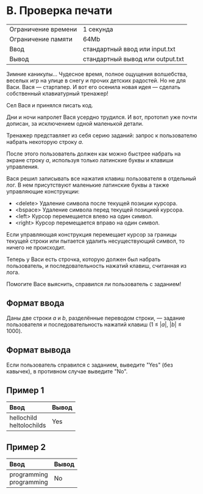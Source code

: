 # B. Проверка печати
<table>
  <tr>
      <td>Ограничение времени</td>
      <td>1 секунда</td>
  </tr>
  <tr>
      <td>Ограничение памяти</td>
      <td>64Mb</td>
  </tr>
  <tr>
      <td>Ввод</td>
      <td>стандартный ввод или input.txt</td>
  </tr>
  <tr>
      <td>Вывод</td>
      <td>стандартный вывод или output.txt</td>
  </tr>
</table>

Зимние каникулы... Чудесное время, полное ощущения волшебства, веселых игр на улице в снегу и прочих детских радостей. Но не для Васи. Вася — стартапер. И вот его осенила новая 
идея — сделать собственный клавиатурный тренажер!  

Сел Вася и принялся писать код.  

Дни и ночи напролет Вася усердно трудился. И вот, прототип уже почти дописан, за исключением одной маленькой детали.  

Тренажер представляет из себя серию заданий: запрос к пользователю набрать некоторую строку *a*.  

После этого пользователь должен как можно быстрее набрать на экране строку *a*, используя только латинские буквы и клавиши управления.  

Вася решил записывать все нажатия клавиш пользователя в отдельный лог. В нем присутствуют маленькие латинские буквы а также управляющие конструкции:
- \<delete\> Удаление символа после текущей позиции курсора.
- \<bspace\> Удаление символа перед текущей позицией курсора.
- \<left\> Курсор перемещается влево на один символ.
- \<right\> Курсор перемещается вправо на один символ.

Если управляющая конструкция перемещает курсор за границы текущей строки или пытается удалить несуществующий символ, то ничего не происходит.  

Теперь у Васи есть строчка, которую должен был набрать пользователь, и последовательность нажатий клавиш, считанная из лога.  

Помогите Васе выяснить, справился ли пользователь с заданием!

## Формат ввода
Даны две строки *a* и *b*, разделённые переводом строки, — задание пользователя и последовательность нажатий клавиш (1 ≤ |*a*|, |*b*| ≤ 1000).

## Формат вывода
Если пользователь справился с заданием, выведите "Yes" (без кавычек), в противном случае выведите "No".

## Пример 1
<table>
  <thead>
    <tr>
      <th align= "left">Ввод</th>
      <th align= "left">Вывод</th>
    </tr>
  </thead>
  <tbody>
    <tr>
      <td>
        hellochild</br>
        helto<left><bspace>l<delete>ochilds<bspace>
      </td>
      <td>
        Yes
	</br>
      </td>
    </tr>
  </tbody>
</table>

## Пример 2
<table>
  <thead>
    <tr>
      <th align= "left">Ввод</th>
      <th align= "left">Вывод</th>
    </tr>
  </thead>
  <tbody>
    <tr>
      <td>
        programming</br>
        programming<left><left><right><delete>
      </td>
      <td>
        No
	</br>
      </td>
    </tr>
  </tbody>
</table>